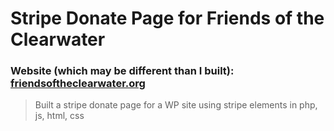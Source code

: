 # Stripe Donate Page for Friends of the Clearwater
### Website (which may be different than I built): [friendsoftheclearwater.org](https://friendsoftheclearwater.org)

> Built a stripe donate page for a WP site using stripe elements in php, js, html, css
